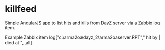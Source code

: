 # killfeed

Simple AngularJS app to list hits and kills from DayZ server via a Zabbix log item.

Example Zabbix item
log["c:\arma2oa\dayz_2\arma2oaserver.RPT"," hit by | died at ",,,all]
